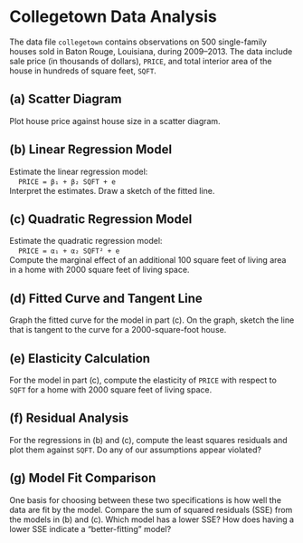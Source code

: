 # Collegetown Data Analysis

The data file `collegetown` contains observations on 500 single-family houses sold in Baton Rouge, Louisiana, during 2009–2013. The data include sale price (in thousands of dollars), `PRICE`, and total interior area of the house in hundreds of square feet, `SQFT`.

## (a) Scatter Diagram
Plot house price against house size in a scatter diagram.

## (b) Linear Regression Model
Estimate the linear regression model:  
&nbsp;&nbsp;&nbsp;&nbsp;`PRICE = β₁ + β₂ SQFT + e`  
Interpret the estimates. Draw a sketch of the fitted line.

## (c) Quadratic Regression Model
Estimate the quadratic regression model:  
&nbsp;&nbsp;&nbsp;&nbsp;`PRICE = α₁ + α₂ SQFT² + e`  
Compute the marginal effect of an additional 100 square feet of living area in a home with 2000 square feet of living space.

## (d) Fitted Curve and Tangent Line
Graph the fitted curve for the model in part (c). On the graph, sketch the line that is tangent to the curve for a 2000-square-foot house.

## (e) Elasticity Calculation
For the model in part (c), compute the elasticity of `PRICE` with respect to `SQFT` for a home with 2000 square feet of living space.

## (f) Residual Analysis
For the regressions in (b) and (c), compute the least squares residuals and plot them against `SQFT`. Do any of our assumptions appear violated?

## (g) Model Fit Comparison
One basis for choosing between these two specifications is how well the data are fit by the model. Compare the sum of squared residuals (SSE) from the models in (b) and (c). Which model has a lower SSE? How does having a lower SSE indicate a “better-fitting” model?
